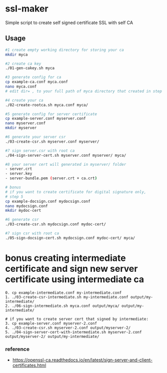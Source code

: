 # ssl-maker
Simple script to create self signed certificate SSL with self CA

## Usage
```bash
#1 create empty working directory for storing your ca
mkdir myca

#2 create ca key
./01-gen-cakey.sh myca

#3 generate config for ca
cp example-ca.conf myca.conf
nano myca.conf
# edit dir= , to your full path of myca directory that created in step 1

#4 create your ca
./02-create-rootca.sh myca.conf myca/

#5 generate config for server certificate
cp example-server.conf myserver.conf
nano myserver.conf
mkdir myserver

#6 generate your server csr
./03-create-csr.sh myserver.conf myserver/

#7 sign server.csr with root ca
./04-sign-server-cert.sh myserver.conf myserver/ myca/

#8 your server cert will generated in myserver/ folder
- server.crt
- server.key
- server-bundle.pem (server.crt + ca.crt)

# bonus
# if you want to create certificate for digital signature only,
# step 5
cp example-docsign.conf mydocsign.conf
nano mydocsign.conf
mkdir mydoc-cert

#6 generate csr
./03-create-csr.sh mydocsign.conf mydoc-cert/

#7 sign csr with root ca
./05-sign-docsign-cert.sh mydocsign.conf mydoc-cert/ myca/
```


# bonus creating intermediate certificate and sign new server certificate using intermediate ca
```
0. cp example-intermediate.conf my-intermediate.conf
1. ./03-create-csr-intermediate.sh my-intermediate.conf output/my-intermediate/
2. ./06-sign-intermediate.sh myca.conf output/myca/ output/my-intermediate/

# if you want to create server cert that signed by intermediate:
3. cp example-server.conf myserver-2.conf
4. ./03-create-csr.sh myserver-2.conf output/myserver-2/
5. ./04-sign-server-cert-with-intermediate.sh myserver-2.conf output/myserver-2/ output/my-intermediate/
```


### reference
- https://openssl-ca.readthedocs.io/en/latest/sign-server-and-client-certificates.html
